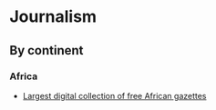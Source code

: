 # Journalism
## By continent
### Africa
* [Largest digital collection of free African gazettes](https://gazettes.africa/)
